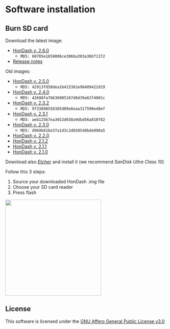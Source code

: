 # Software installation

## Burn SD card
Download the latest image:
* [HonDash v. 2.6.0](https://www.dropbox.com/s/m76wyzx9qnumrss/HonDash_v2.6.0.img?dl=0)
    * `MD5: 60705e1659006ce306ba303a36bf1372`
* [Release notes](https://github.com/pablobuenaposada/HonDash/blob/master/CHANGELOG.md)

Old images:
* [HonDash v. 2.5.0](https://www.dropbox.com/s/s52mnzgslug2xnb/hondash_v2.5.0.img?dl=0)
    * `MD5: 42913fd58dea1b415361e96409422d19`
* [HonDash v. 2.4.0](https://www.dropbox.com/s/5jogzpbemktr2hk/HonDash_v2.4.0.img?dl=0)
    * `MD5: 42698fa76636905167d0d39a62f4001c`
* [HonDash v. 2.3.2](https://www.dropbox.com/s/1466muxb1fzv9tu/hondash_v2.3.2.img?dl=0)
    * `MD5: 9733898550385d09e8aaa317590e40ef`
* [HonDash v. 2.3.1](https://www.dropbox.com/s/3nb2f4axvqeuxaz/HonDash_v2.3.1.img?dl=0)
    * `MD5: aeb12567ea3652d038a9dbd56a810f82`
* [HonDash v. 2.3.0](https://www.dropbox.com/s/getaj6mjqisxf2n/HonDash_v2.3.0.img?dl=0)
    * `MD5: d969b61be37a1d3c2d658540bde098a5`
* [HonDash v. 2.2.0](https://www.dropbox.com/s/o0p84ighdjjr5ip/HonDash_v2.2.0.img?dl=0)
* [HonDash v. 2.1.2](https://www.dropbox.com/s/wo2zu6usjs9alvh/HonDash_v2.1.2.img?dl=0)
* [HonDash v. 2.1.1](https://www.dropbox.com/s/eajdt88avvtk086/HonDash_v2.1.1.img?dl=0)
* [HonDash v. 2.1.0](https://www.dropbox.com/s/509qwhykxto52ex/HonDash_2.1.img?dl=0)

Download also _[Etcher](https://www.balena.io/etcher/)_ and install it (we recommend _SanDisk Ultra Class 10_) 

Follow this 3 steps:
1. Source your downloaded HonDash .img file
2. Choose your SD card reader
3. Press flash

<img src="https://raw.github.com/pablobuenaposada/HonDash/master/docs/readme/etcher.png" data-canonical-src="https://raw.github.com/pablobuenaposada/HonDash/master/docs/readme/etcher.png" height="300"/>

## License
This software is licensed under the [GNU Affero General Public License v3.0](https://github.com/pablobuenaposada/HonDash/blob/master/LICENSE)